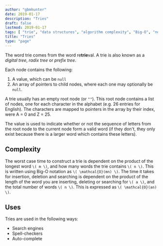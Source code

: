 ```yaml
---
author: "gbmhunter"
date: 2019-01-17
description: "Tries"
draft: false
lastmod: 2019-01-17
tags: [ "trie", "data structures", "algorithm complexity", "Big-O", "node", "software", "algorithms", "digital tree", "radix tree", "prefix tree" ]
title: "Tries"
type: "page"
---
```


The word trie comes from the word re**trie**val. A trie is also known as a _digital tree_, _radix tree_ or _prefix tree_.

Each node contains the following:

1. A value, which can be `null`
2. An array of pointers to child nodes, where each one may optionally be `null`.

A trie usually has an empty root node (or `""`). This root node contains a list of nodes, one for each character in the alphabet (e.g. 26 entries for English). The characters are mapped to pointers in the array by their index, were A = 0 and Z = 25.

The value is used to indicate whether or not the sequence of letters from the root node to the current node form a valid word (if they don't, they only exist because there is a larger word which contains these letters).

## Complexity

The worst case time to construct a trie is dependent on the product of the longest word `\( m \)`, and how many words the trie contains `\( n \)`. This is written using Big-O notation as `\( \mathcal{O}(mn) \)`. The time it takes for insertion, deletion and searching is dependent on the product of the length of the word you are inserting, deleting or searching for `\( a \)`, and the total number of words `\( n \)`. This is expressed as `\( \mathcal{O}(an) \)`.

## Uses

Tries are used in the following ways:

* Search engines
* Spell-checkers
* Auto-complete